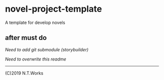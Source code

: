 # novel-project-template

A template for develop novels

## after must do

_Need to add git submodule (storybuilder)_

_Need to overwrite this readme_

---
(C)2019 N.T.Works
